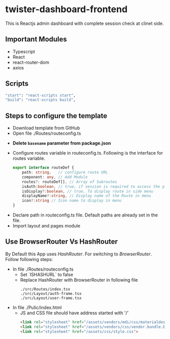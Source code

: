 # twister-dashboard-frontend
This is Reactjs admin dashboard with complete session check at clinet side.

## Important Modules
<ul>
<li>
Typescript
</li>

<li>
React
</li>

<li>
react-router-dom
</li>

<li>
axios
</li>
</ul>

## Scripts
```bash
"start": "react-scripts start",
"build": "react-scripts build",
```
## Steps to configure the template
<ul>
<li>
Download template from GitHub
</li>
<li>
Open file ./Routes/routeconfig.ts
</li>
<li>

**Delete `basename` parameter from package.json**
</li>
<li>
Configure routes variable in routeconfig.ts. Following is the interface for routes variable.

```typescript
export interface routeDef {
    path: string,   // configure route URL
    component: any, // Add Module
    routes?: routeDef[], // Array of Subroutes
    isAuth:boolean, // true, if session is required to access the page.
    isDisplay?:boolean, // true, To display route in side menu
    displayName?:string, // Display name of the Route in menu
    icon?:string // Icon name to display in menu 
}
```
</li>
<li>
Declare path in routeconfig.ts file. Default paths are already set in the file.
</li>
<li>
Import layout and pages module 
</li>
</ul>

## Use BrowserRouter Vs HashRouter

By Default this App uses _HashRouter_. For switching to _BrowserRouter_. Follow following steps:
<ul>
<li>
In file ./Routes/routeconfig.ts

<ul>
<li>
Set `ISHASHURL` to false
</li>
<li>
Replace HashRouter with BrowserRouter in following file

```
./src/Routes/index.tsx
./src/Layout/auth-frame.tsx
./src/Layout/user-frame.tsx
```
</li>
</ul>
</li>
<li>
In file ./Pulic/index.html

<ul>
<li>
JS and CSS file should have address started with '/'

```html
<link rel="stylesheet" href="/assets/vendors/mdi/css/materialdesignicons.min.css">
<link rel="stylesheet" href="/assets/vendors/css/vendor.bundle.base.css">
<link rel="stylesheet" href="/assets/css/style.css">
```
</li>
</ul>
</li>
</ul>